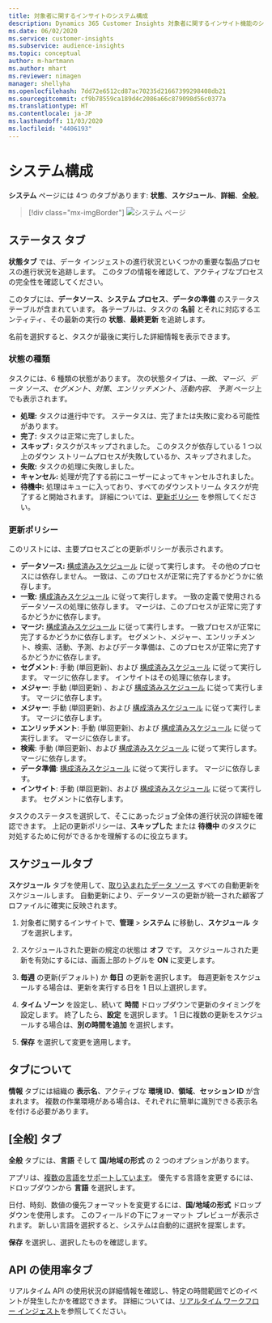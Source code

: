 ```yaml
---
title: 対象者に関するインサイトのシステム構成
description: Dynamics 365 Customer Insights 対象者に関するインサイト機能のシステム設定について説明します。
ms.date: 06/02/2020
ms.service: customer-insights
ms.subservice: audience-insights
ms.topic: conceptual
author: m-hartmann
ms.author: mhart
ms.reviewer: nimagen
manager: shellyha
ms.openlocfilehash: 7dd72e6512cd87ac70235d21667399298408db21
ms.sourcegitcommit: cf9b78559ca189d4c2086a66c879098d56c0377a
ms.translationtype: HT
ms.contentlocale: ja-JP
ms.lasthandoff: 11/03/2020
ms.locfileid: "4406193"
---
```

# <a name="system-configuration"></a>システム構成

**システム** ページには 4つ のタブがあります: **状態**、**スケジュール**、**詳細**、**全般**。

> [!div class="mx-imgBorder"]
> ![システム ページ](media/system-tabs.png "システム ページ")

## <a name="status-tab"></a>ステータス タブ

**状態タブ** では、データ インジェストの進行状況といくつかの重要な製品プロセスの進行状況を追跡します。 このタブの情報を確認して、アクティブなプロセスの完全性を確認してください。

このタブには、**データソース**、**システム プロセス**、**データの準備** のステータス テーブルが含まれています。 各テーブルは、タスクの **名前** とそれに対応するエンティティ、その最新の実行の **状態**、**最終更新** を追跡します。

名前を選択すると、タスクが最後に実行した詳細情報を表示できます。

### <a name="status-types"></a>状態の種類

タスクには、6 種類の状態があります。 次の状態タイプは、*一致*、*マージ*、*データ ソース*、*セグメント*、*対策*、*エンリッチメント*、*活動内容*、 *予測* ページ上でも表示されます。

- **処理:** タスクは進行中です。 ステータスは、完了または失敗に変わる可能性があります。
- **完了:** タスクは正常に完了しました。
- **スキップ :** タスクがスキップされました。 このタスクが依存している 1 つ以上のダウン ストリームプロセスが失敗しているか、スキップされました。
- **失敗:** タスクの処理に失敗しました。
- **キャンセル:** 処理が完了する前にユーザーによってキャンセルされました。
- **待機中:** 処理はキューに入っており、すべてのダウンストリーム タスクが完了すると開始されます。 詳細については、[更新ポリシー](#refresh-policies) を参照してください。

### <a name="refresh-policies"></a>更新ポリシー

このリストには、主要プロセスごとの更新ポリシーが表示されます。

- **データソース:** [構成済みスケジュール](#schedule-tab) に従って実行します。 その他のプロセスには依存しません。 一致は、このプロセスが正常に完了するかどうかに依存します。
- **一致:** [構成済みスケジュール](#schedule-tab) に従って実行します。 一致の定義で使用されるデータソースの処理に依存します。 マージは、このプロセスが正常に完了するかどうかに依存します。
- **マージ:** [構成済みスケジュール](#schedule-tab) に従って実行します。 一致プロセスが正常に完了するかどうかに依存します。 セグメント、メジャー、エンリッチメント、検索、活動、予測、およびデータ準備は、このプロセスが正常に完了するかどうかに依存します。
- **セグメント**: 手動 (単回更新)、および [構成済みスケジュール](#schedule-tab) に従って実行します。 マージに依存します。 インサイトはその処理に依存します。
- **メジャー**: 手動 (単回更新) 、および [構成済みスケジュール](#schedule-tab) に従って実行します。 マージに依存します。
- **メジャー**: 手動 (単回更新)、および [構成済みスケジュール](#schedule-tab) に従って実行します。 マージに依存します。
- **エンリッチメント**: 手動 (単回更新)、および [構成済みスケジュール](#schedule-tab) に従って実行します。 マージに依存します。
- **検索**: 手動 (単回更新)、および [構成済みスケジュール](#schedule-tab) に従って実行します。 マージに依存します。
- **データ準備**: [構成済みスケジュール](#schedule-tab) に従って実行します。 マージに依存します。
- **インサイト**: 手動 (単回更新)、および [構成済みスケジュール](#schedule-tab) に従って実行します。 セグメントに依存します。

タスクのステータスを選択して、そこにあったジョブ全体の進行状況の詳細を確認できます。 上記の更新ポリシーは、**スキップした** または **待機中** のタスクに対処するために何ができるかを理解するのに役立ちます。

## <a name="schedule-tab"></a>スケジュール​​ タブ

**スケジュール** タブを使用して、[取り込まれたデータ ソース](data-sources.md) すべての自動更新をスケジュールします。 自動更新により、データソースの更新が統一された顧客プロファイルに確実に反映されます。

1. 対象者に関するインサイトで、**管理** > **システム** に移動し、**スケジュール** タブを選択します。

2. スケジュールされた更新の規定の状態は **オフ** です。 スケジュールされた更新を有効にするには、画面上部のトグルを **ON** に変更します。

3. **毎週** の更新(デフォルト) か **毎日** の更新を選択します。 毎週更新をスケジュールする場合は、更新を実行する日を 1 日以上選択します。

4. **タイム ゾーン** を設定し、続いて **時間** ドロップダウンで更新のタイミングを設定します。 終了したら、**設定** を選択します。 1 日に複数の更新をスケジュールする場合は、**別の時間を追加** を選択します。

5. **保存** を選択して変更を適用します。

## <a name="about-tab"></a>タブについて

**情報** タブには組織の **表示名**、アクティブな **環境 ID**、**領域**、**セッション ID** が含まれます。 複数の作業環境がある場合は、それぞれに簡単に識別できる表示名を付ける必要があります。

## <a name="general-tab"></a>[全般] タブ

**全般** タブには、**言語** そして **国/地域の形式** の 2 つのオプションがあります。

アプリは、[複数の言語をサポートしています](supported-languages.md)。 優先する言語を変更するには、ドロップダウンから **言語** を選択します。

日付、時刻、数値の優先フォーマットを変更するには、**国/地域の形式** ドロップダウンを使用します。 このフィールドの下にフォーマット プレビューが表示されます。 新しい言語を選択すると、システムは自動的に選択を提案します。

**保存** を選択し、選択したものを確認します。

## <a name="api-usage-tab"></a>API の使用率タブ

リアルタイム API の使用状況の詳細情報を確認し、特定の時間範囲でどのイベントが発生したかを確認できます。 詳細については、[リアルタイム ワークフロー インジェスト](real-time-data-ingestion.md)を参照してください。
